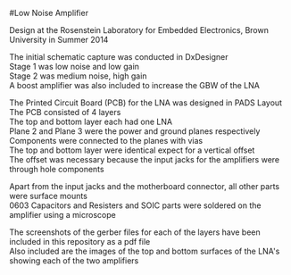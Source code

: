 #Low Noise Amplifier

Design at the Rosenstein Laboratory for Embedded Electronics, Brown University in Summer 2014  


The initial schematic capture was conducted in DxDesigner  
Stage 1 was low noise and low gain  
Stage 2 was medium noise, high gain  
A boost amplifier was also included to increase the GBW of the LNA 


The Printed Circuit Board (PCB) for the LNA was designed in PADS Layout   
The PCB consisted of 4 layers  
The top and bottom layer each had one LNA  
Plane 2 and Plane 3 were the power and ground planes respectively  
Components were connected to the planes with vias  
The top and bottom layer were identical expect for a vertical offset  
The offset was necessary because the input jacks for the amplifiers were through hole components  


Apart from the input jacks and the  motherboard connector, all other parts were surface mounts  
0603 Capacitors and Resisters and SOIC parts were soldered on the amplifier using a microscope  

The screenshots of the gerber files for each of the layers have been included in this repository as a pdf file  
Also included are the images of the top and bottom surfaces of the LNA's showing each of the two amplifiers  

